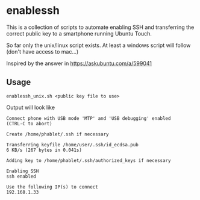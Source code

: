 enablessh
=========

This is a collection of scripts to automate enabling SSH and transferring the correct public key to a smartphone running Ubuntu Touch.

So far only the unix/linux script exists. At least a windows script will follow (don't have access to mac...)

Inspired by the answer in https://askubuntu.com/a/599041

Usage
-----

    enablessh_unix.sh <public key file to use>

Output will look like

	Connect phone with USB mode 'MTP' and 'USB debugging' enabled
	(CTRL-C to abort)
	
	Create /home/phablet/.ssh if necessary

	Transferring keyfile /home/user/.ssh/id_ecdsa.pub
	6 KB/s (267 bytes in 0.041s)

	Adding key to /home/phablet/.ssh/authorized_keys if necessary

	Enabling SSH
	ssh enabled

	Use the following IP(s) to connect
	192.168.1.33
